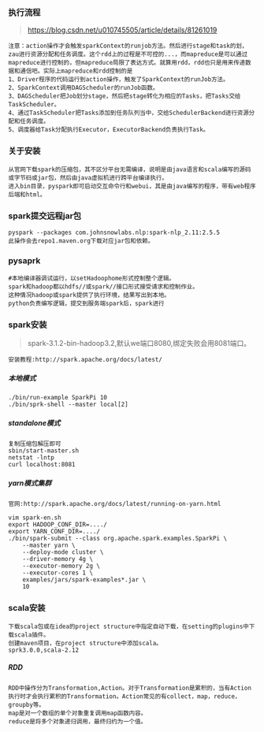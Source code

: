 ### 执行流程

>https://blog.csdn.net/u010745505/article/details/81261019

```
注意：action操作才会触发sparkContext的runjob方法。然后进行stage和task的划，zau进行资源分配和任务调度。这个rdd上的过程是不可控的...，而mapreduce是可以通过mapreduce进行控制的，但mapreduce局限了表达方式。就算用rdd，rdd也只是用来传递数据和通信吧。实际上mapreduce和rdd控制的是
1、Driver程序的代码运行到action操作，触发了SparkContext的runJob方法。 
2、SparkContext调用DAGScheduler的runJob函数。 
3、DAGScheduler把Job划分stage，然后把stage转化为相应的Tasks，把Tasks交给TaskScheduler。 
4、通过TaskScheduler把Tasks添加到任务队列当中，交给SchedulerBackend进行资源分配和任务调度。 
5、调度器给Task分配执行Executor，ExecutorBackend负责执行Task。

```



### 关于安装

```
从官网下载spark的压缩包，其不区分平台无需编译，说明是由java语言和scala编写的源码或字节码或jar包，然后由java虚拟机进行跨平台编译执行。
进入bin目录，pyspark即可启动交互命令行和webui，其是由java编写的程序，带有web程序后端和html。
```

### spark提交远程jar包

```
pyspark --packages com.johnsnowlabs.nlp:spark-nlp_2.11:2.5.5
此操作会去repo1.maven.org下载对应jar包和依赖。
```

### pysaprk

```
#本地编译器调试运行，以setHadoophome形式控制整个逻辑。
spark和hadoop都以hdfs//或spark//接口形式接受请求和控制作业。
这种情况hadoop或spark提供了执行环境，结果写出到本地。
python负责编写逻辑，提交到服务端spark后，spark进行
```



### spark安装

>spark-3.1.2-bin-hadoop3.2,默认we端口8080,绑定失败会用8081端口。

````
安装教程:http://spark.apache.org/docs/latest/
````

##### 本地模式

```
./bin/run-example SparkPi 10
./bin/sprk-shell --master local[2]
```

##### standalone模式

```
复制压缩包解压即可
sbin/start-master.sh
netstat -lntp
curl localhost:8081
```

##### yarn模式集群

```
官网:http://spark.apache.org/docs/latest/running-on-yarn.html
```

```
vim spark-en.sh
export HADOOP_CONF_DIR=..../
export YARN_CONF_DIR=..../
./bin/spark-submit --class org.apache.spark.examples.SparkPi \
    --master yarn \
    --deploy-mode cluster \
    --driver-memory 4g \
    --executor-memory 2g \
    --executor-cores 1 \
    examples/jars/spark-examples*.jar \
    10
```



### scala安装

```
下载scala包或在idea的project structure中指定自动下载，在setting的plugins中下载scala插件。
创建maven项目，在project structure中添加scala。
sprk3.0.0,scala-2.12
```



##### RDD

```
RDD中操作分为Transformation,Action。对于Transformation是累积的，当有Action执行时才会执行累积的Transformation。Action常见的有collect，map，reduce，groupby等。
map是对一个数组的单个对象重复调用map函数内容。
reduce是将多个对象递归调用，最终归约为一个值。
```

